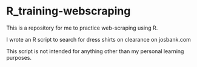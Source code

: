 # R_training-webscraping
This is a repository for me to practice web-scraping using R.

I wrote an R script to search for dress shirts on clearance on josbank.com 

This script is not intended for anything other than my personal learning purposes.
